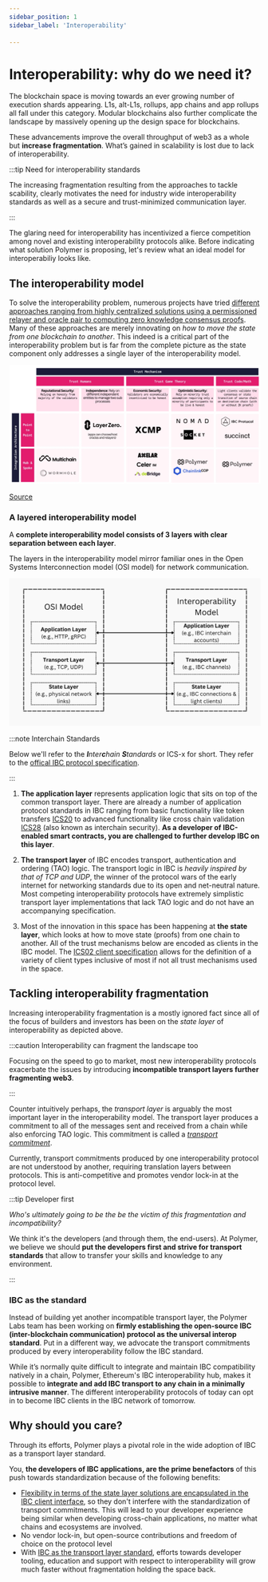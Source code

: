 ```yaml
---
sidebar_position: 1
sidebar_label: 'Interoperability'

---
```


# Interoperability: why do we need it?

The blockchain space is moving towards an ever growing number of execution shards appearing. L1s, alt-L1s, rollups, app chains and app rollups all fall under this category. Modular blockchains also further complicate the landscape by massively opening up the design space for blockchains.

These advancements improve the overall throughput of web3 as a whole but **increase fragmentation**. What’s gained in scalability is lost due to lack of interoperability.

:::tip Need for interoperability standards

The increasing fragmentation resulting from the approaches to tackle scability, clearly motivates the need for industry wide interoperability standards as well as a secure and trust-minimized communication layer.

:::

The glaring need for interoperability has incentivized a fierce competition among novel and existing interoperability protocols alike. Before indicating what solution Polymer is proposing, let's review what an ideal model for interoperabiliy looks like.

## The interoperability model

To solve the interoperability problem, numerous projects have tried [different approaches ranging from highly centralized solutions using a permissioned relayer and oracle pair to computing zero knowledge consensus proofs](https://longhashvc.medium.com/navigating-the-web-of-interoperability-a-deep-dive-into-arbitrary-message-passing-protocols-43a469b9e7d). Many of these approaches are merely innovating on _how to move the state from one blockchain to another_. This indeed is a critical part of the interoperability problem but is far from the complete picture as the state component only addresses a single layer of the interoperability model.

![the interoperability landscape](../../static/img/background/interop-landscape.png)

[Source](https://longhashvc.medium.com/navigating-the-web-of-interoperability-a-deep-dive-into-arbitrary-message-passing-protocols-43a469b9e7d)

### A layered interoperability model

A **complete interoperability model consists of 3 layers with clear separation between each layer**.

The layers in the interoperability model mirror familiar ones in the Open Systems Interconnection model (OSI model) for network communication.

![OSI model comparison of interoperability model](../../static/img/background/OSI-comp.png)

:::note Interchain Standards

Below we'll refer to the _**I**nter**c**hain **S**tandards_ or ICS-x for short. They refer to the [offical IBC protocol specification](https://github.com/cosmos/ibc).

:::

1. **The application layer** represents application logic that sits on top of the common transport layer. There are already a number of application protocol standards in IBC ranging from basic functionality like token transfers [ICS20](https://github.com/cosmos/ibc/tree/main/spec/app/ics-020-fungible-token-transfer) to advanced functionality like cross chain validation [ICS28](https://github.com/cosmos/ibc/tree/main/spec/app/ics-028-cross-chain-validation) (also known as interchain security). **As a developer of IBC-enabled smart contracts, you are challenged to further develop IBC on this layer**.

2. **The transport layer** of IBC encodes transport, authentication and ordering (TAO) logic. The transport logic in IBC is _heavily inspired by that of TCP and UDP_, the winner of the protocol wars of the early internet for networking standards due to its open and net-neutral nature. Most competing interoperability protocols have extremely simplistic transport layer implementations that lack TAO logic and do not have an accompanying specification.

3. Most of the innovation in this space has been happening at **the state layer**, which looks at how to move state (proofs) from one chain to another. All of the trust mechanisms below are encoded as clients in the IBC model. The [ICS02 client specification](https://github.com/cosmos/ibc/tree/main/spec/core/ics-002-client-semantics) allows for the definition of a variety of client types inclusive of most if not all trust mechanisms used in the space.

## Tackling interoperability fragmentation

Increasing interoperability fragmentation is a mostly ignored fact since all of the focus of builders and investors has been on the _state layer_ of interoperability as depicted above.

:::caution Interoperability can fragment the landscape too

Focusing on the speed to go to market, most new interoperability protocols exacerbate the issues by introducing **incompatible transport layers further fragmenting web3**.

:::

Counter intuitively perhaps, the _transport layer_ is arguably the most important layer in the interoperability model. The transport layer produces a commitment to all of the messages sent and received from a chain while also enforcing TAO logic. This commitment is called a [_transport commitment_](../concepts/vibc/clients.md/#fork-handling-and-virtual-roots).

Currently, transport commitments produced by one interoperability protocol are not understood by another, requiring translation layers between protocols. This is anti-competitive and promotes vendor lock-in at the protocol level.

:::tip Developer first

_Who's ultimately going to be the be the victim of this fragmentation and incompatibility?_

We think it's the developers (and through them, the end-users). At Polymer, we believe we should **put the developers first and strive for transport standards** that allow to transfer your skills and knowledge to any environment.

:::

<!-- ### Incentivization

Additionally, there are no protocol level incentives that encourage open participation of clients at the state layer.

:::note Client incentivization

With some of the IBC innovations that the Polymer Labs team is working on, client update incentivization will happen _in protocol_ ensuring an open market for clients.

::: -->

### IBC as the standard

Instead of building yet another incompatible transport layer, the Polymer Labs team has been working on **firmly establishing the open-source IBC (inter-blockchain communication) protocol as the universal interop standard**. Put in a different way, we advocate the transport commitments produced by every interoperability follow the IBC standard.

While it’s normally quite difficult to integrate and maintain IBC compatibility natively in a chain, Polymer, Ethereum's IBC interoperability hub, makes it possible to **integrate and add IBC transport to any chain in a minimally intrusive manner**. The different interoperability protocols of today can opt in to become IBC clients in the IBC network of tomorrow.


## Why should you care?

Through its efforts, Polymer plays a pivotal role in the wide adoption of IBC as a transport layer standard.

You, **the developers of IBC applications, are the prime benefactors** of this push towards standardization because of the following benefits:


- [Flexibility in terms of the state layer solutions are encapsulated in the IBC client interface](../concepts/ibc/ibc-clients.md), so they don't interfere with the standardization of transport commitments. This will lead to your developer experience being similar when developing cross-chain applications, no matter what chains and ecosystems are involved.
- No vendor lock-in, but open-source contributions and freedom of choice on the protocol level
- With [IBC as the transport layer standard](../concepts/ibc/ibc.md), efforts towards developer tooling, education and support with respect to interoperability will grow much faster without fragmentation holding the space back.



